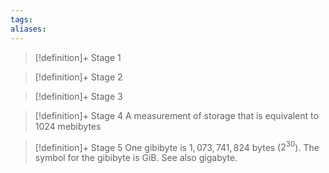 ```yaml
---
tags:
aliases:
---
```


> [!definition]+ Stage 1
>

> [!definition]+ Stage 2
>

> [!definition]+ Stage 3
>

> [!definition]+ Stage 4
> A measurement of storage that is equivalent to 1024 mebibytes

> [!definition]+ Stage 5
> One gibibyte is $1,073,741,824$ bytes ($2^{30}$). The symbol for the gibibyte is GiB. See also gigabyte.



